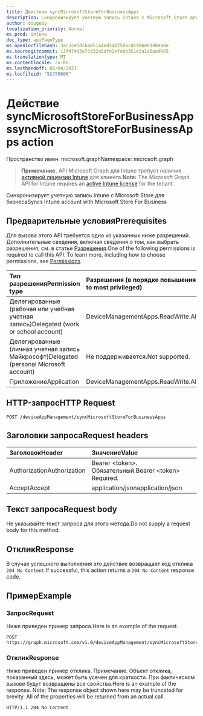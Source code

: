 ```yaml
---
title: Действие syncMicrosoftStoreForBusinessApps
description: Синхронизирует учетную запись Intune с Microsoft Store для бизнеса
author: dougeby
localization_priority: Normal
ms.prod: intune
doc_type: apiPageType
ms.openlocfilehash: 3ac3ce5dcb4e51a4ed340750acdc996eb1d8ea8e
ms.sourcegitcommit: 13f474d3e71d32a5dfe2efebb351e3a1a5aa9685
ms.translationtype: MT
ms.contentlocale: ru-RU
ms.lasthandoff: 06/04/2021
ms.locfileid: "52759606"
---
```

# <a name="syncmicrosoftstoreforbusinessapps-action"></a><span data-ttu-id="9de56-103">Действие syncMicrosoftStoreForBusinessApps</span><span class="sxs-lookup"><span data-stu-id="9de56-103">syncMicrosoftStoreForBusinessApps action</span></span>

<span data-ttu-id="9de56-104">Пространство имен: microsoft.graph</span><span class="sxs-lookup"><span data-stu-id="9de56-104">Namespace: microsoft.graph</span></span>

> <span data-ttu-id="9de56-105">**Примечание.** API Microsoft Graph для Intune требует наличия [активной лицензии Intune](https://go.microsoft.com/fwlink/?linkid=839381) для клиента.</span><span class="sxs-lookup"><span data-stu-id="9de56-105">**Note:** The Microsoft Graph API for Intune requires an [active Intune license](https://go.microsoft.com/fwlink/?linkid=839381) for the tenant.</span></span>

<span data-ttu-id="9de56-106">Синхронизирует учетную запись Intune с Microsoft Store для бизнеса</span><span class="sxs-lookup"><span data-stu-id="9de56-106">Syncs Intune account with Microsoft Store For Business</span></span>

## <a name="prerequisites"></a><span data-ttu-id="9de56-107">Предварительные условия</span><span class="sxs-lookup"><span data-stu-id="9de56-107">Prerequisites</span></span>
<span data-ttu-id="9de56-p101">Для вызова этого API требуется одно из указанных ниже разрешений. Дополнительные сведения, включая сведения о том, как выбрать разрешения, см. в статье [Разрешения](/graph/permissions-reference).</span><span class="sxs-lookup"><span data-stu-id="9de56-p101">One of the following permissions is required to call this API. To learn more, including how to choose permissions, see [Permissions](/graph/permissions-reference).</span></span>

|<span data-ttu-id="9de56-110">Тип разрешения</span><span class="sxs-lookup"><span data-stu-id="9de56-110">Permission type</span></span>|<span data-ttu-id="9de56-111">Разрешения (в порядке повышения привилегий)</span><span class="sxs-lookup"><span data-stu-id="9de56-111">Permissions (from least to most privileged)</span></span>|
|:---|:---|
|<span data-ttu-id="9de56-112">Делегированные (рабочая или учебная учетная запись)</span><span class="sxs-lookup"><span data-stu-id="9de56-112">Delegated (work or school account)</span></span>|<span data-ttu-id="9de56-113">DeviceManagementApps.ReadWrite.All</span><span class="sxs-lookup"><span data-stu-id="9de56-113">DeviceManagementApps.ReadWrite.All</span></span>|
|<span data-ttu-id="9de56-114">Делегированные (личная учетная запись Майкрософт)</span><span class="sxs-lookup"><span data-stu-id="9de56-114">Delegated (personal Microsoft account)</span></span>|<span data-ttu-id="9de56-115">Не поддерживается.</span><span class="sxs-lookup"><span data-stu-id="9de56-115">Not supported.</span></span>|
|<span data-ttu-id="9de56-116">Приложение</span><span class="sxs-lookup"><span data-stu-id="9de56-116">Application</span></span>|<span data-ttu-id="9de56-117">DeviceManagementApps.ReadWrite.All</span><span class="sxs-lookup"><span data-stu-id="9de56-117">DeviceManagementApps.ReadWrite.All</span></span>|

## <a name="http-request"></a><span data-ttu-id="9de56-118">HTTP-запрос</span><span class="sxs-lookup"><span data-stu-id="9de56-118">HTTP Request</span></span>
<!-- {
  "blockType": "ignored"
}
-->
``` http
POST /deviceAppManagement/syncMicrosoftStoreForBusinessApps
```

## <a name="request-headers"></a><span data-ttu-id="9de56-119">Заголовки запроса</span><span class="sxs-lookup"><span data-stu-id="9de56-119">Request headers</span></span>
|<span data-ttu-id="9de56-120">Заголовок</span><span class="sxs-lookup"><span data-stu-id="9de56-120">Header</span></span>|<span data-ttu-id="9de56-121">Значение</span><span class="sxs-lookup"><span data-stu-id="9de56-121">Value</span></span>|
|:---|:---|
|<span data-ttu-id="9de56-122">Authorization</span><span class="sxs-lookup"><span data-stu-id="9de56-122">Authorization</span></span>|<span data-ttu-id="9de56-123">Bearer &lt;token&gt;. Обязательный.</span><span class="sxs-lookup"><span data-stu-id="9de56-123">Bearer &lt;token&gt; Required.</span></span>|
|<span data-ttu-id="9de56-124">Accept</span><span class="sxs-lookup"><span data-stu-id="9de56-124">Accept</span></span>|<span data-ttu-id="9de56-125">application/json</span><span class="sxs-lookup"><span data-stu-id="9de56-125">application/json</span></span>|

## <a name="request-body"></a><span data-ttu-id="9de56-126">Текст запроса</span><span class="sxs-lookup"><span data-stu-id="9de56-126">Request body</span></span>
<span data-ttu-id="9de56-127">Не указывайте текст запроса для этого метода.</span><span class="sxs-lookup"><span data-stu-id="9de56-127">Do not supply a request body for this method.</span></span>

## <a name="response"></a><span data-ttu-id="9de56-128">Отклик</span><span class="sxs-lookup"><span data-stu-id="9de56-128">Response</span></span>
<span data-ttu-id="9de56-129">В случае успешного выполнения это действие возвращает код отклика `204 No Content`.</span><span class="sxs-lookup"><span data-stu-id="9de56-129">If successful, this action returns a `204 No Content` response code.</span></span>

## <a name="example"></a><span data-ttu-id="9de56-130">Пример</span><span class="sxs-lookup"><span data-stu-id="9de56-130">Example</span></span>

### <a name="request"></a><span data-ttu-id="9de56-131">Запрос</span><span class="sxs-lookup"><span data-stu-id="9de56-131">Request</span></span>
<span data-ttu-id="9de56-132">Ниже приведен пример запроса.</span><span class="sxs-lookup"><span data-stu-id="9de56-132">Here is an example of the request.</span></span>
``` http
POST https://graph.microsoft.com/v1.0/deviceAppManagement/syncMicrosoftStoreForBusinessApps
```

### <a name="response"></a><span data-ttu-id="9de56-133">Отклик</span><span class="sxs-lookup"><span data-stu-id="9de56-133">Response</span></span>
<span data-ttu-id="9de56-p102">Ниже приведен пример отклика. Примечание. Объект отклика, показанный здесь, может быть усечен для краткости. При фактическом вызове будут возвращены все свойства.</span><span class="sxs-lookup"><span data-stu-id="9de56-p102">Here is an example of the response. Note: The response object shown here may be truncated for brevity. All of the properties will be returned from an actual call.</span></span>
``` http
HTTP/1.1 204 No Content
```




